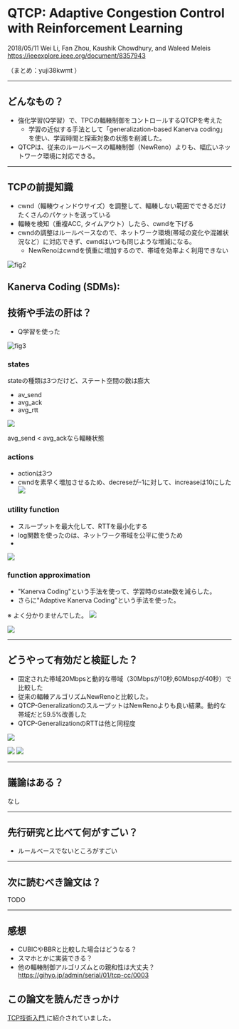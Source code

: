 QTCP: Adaptive Congestion Control with Reinforcement Learning
===

2018/05/11 Wei Li, Fan Zhou, Kaushik Chowdhury, and Waleed Meleis
https://ieeexplore.ieee.org/document/8357943


（まとめ：yuji38kwmt ）

---

## どんなもの？

* 強化学習(Q学習）で、TPCの輻輳制御をコントロールするQTCPを考えた
    * 学習の近似する手法として「generalization-based Kanerva coding」を使い、学習時間と探索対象の状態を削減した。
* QTCPは、従来のルールベースの輻輳制御（NewReno）よりも、幅広いネットワーク環境に対応できる。

---

## TCPの前提知識
* cwnd（輻輳ウィンドウサイズ）を調整して、輻輳しない範囲でできるだけたくさんのパケットを送っている
* 輻輳を検知（重複ACC, タイムアウト）したら、cwndを下げる
* cwndの調整はルールベースなので、ネットワーク環境(帯域の変化や混雑状況など）に対応できず、cwndはいつも同じような増減になる。
    * NewRenoはcwndを慎重に増加するので、帯域を効率よく利用できない

![fig2](yuji38kwmt/fig2.png)

Kanerva Coding (SDMs):
---
## 技術や手法の肝は？
* Q学習を使った

![fig3](yuji38kwmt/fig3.png)

### states
stateの種類は3つだけど、ステート空間の数は膨大
* av_send
* avg_ack
* avg_rtt

![](yuji38kwmt/state.png)

avg_send < avg_ackなら輻輳状態

### actions
* actionは3つ
* cwndを素早く増加させるため、decreseが-1に対して、increaseは10にした
![](yuji38kwmt/tab1.png)


### utility function 
* スループットを最大化して、RTTを最小化する
* log関数を使ったのは、ネットワーク帯域を公平に使うため
* 

![](yuji38kwmt/eq1.png)


### function approximation
* "Kanerva Coding"という手法を使って、学習時のstate数を減らした。
* さらに"Adaptive Kanerva Coding"という手法を使った。

※ よく分かりませんでした。
![](yuji38kwmt/fig4.png)


![](yuji38kwmt/alg1.png)



---

## どうやって有効だと検証した？
* 固定された帯域20Mbpsと動的な帯域（30Mbpsが10秒,60Mbspが40秒）で比較した
* 従来の輻輳アルゴリズムNewRenoと比較した。
* QTCP-GeneralizationのスループットはNewRenoよりも良い結果。動的な帯域だと59.5%改善した
* QTCP-GeneralizationのRTTは他と同程度

![](yuji38kwmt/fig6.png)

![](yuji38kwmt/fig9.png)
![](yuji38kwmt/fig13.png)


---

## 議論はある？
なし

---

## 先行研究と比べて何がすごい？
* ルールベースでないところがすごい

---

## 次に読むべき論文は？
TODO




---------------------------
## 感想
* CUBICやBBRと比較した場合はどうなる？
* スマホとかに実装できる？
* 他の輻輳制御アルゴリズムとの親和性は大丈夫？  https://gihyo.jp/admin/serial/01/tcp-cc/0003

## この論文を読んだきっかけ
[TCP技術入門 ](https://gihyo.jp/book/2019/978-4-297-10623-2) に紹介されていました。
